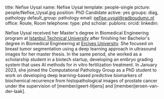title: Nefise Uysal
name: Nefise Uysal
template: people-single
picture: people/Nefise_Uysal.jpg
position: PhD Candidate
active: yes
groups: diag, pathology
default_group: pathology
email: nefise.uysal@radboudumc.nl
office: Route, Room 
telephone:
type: phd
scholar: 
publons: 
orcid: 
linkedin: 

Nefise Uysal received her Master's degree in Biomedical Engineering program at [Istanbul Technical University](https://www.itu.edu.tr/en) after finishing her Bachelor's degree in Biomedical Engineering at [Erciyes University](https://www.erciyes.edu.tr/). She focused on breast tumor segmentation using a deep learning approach in ultrasound images for her master thesis. In the same period, she worked as a scholarship student in a biotech startup, developing an embryo grading system that uses AI methods for in vitro fertilization treatment. 
In January 2023, she joined the Computational Pathology Group as a PhD student to work on developing deep learning-based predictive biomarkers of biochemical recurrence from histopathological images of prostate cancer under the supervision of [member/geert-litjens] and [member/jeroen-van-der-laak].
